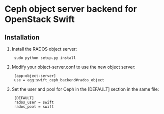 Ceph object server backend for OpenStack Swift
==============================================

Installation
------------

1. Install the RADOS object server:

        sudo python setup.py install

2. Modify your object-server.conf to use the new object server:

        [app:object-server]
        use = egg:swift_ceph_backend#rados_object

3. Set the user and pool for Ceph in the [DEFAULT] section in the same file:

        [DEFAULT]
        rados_user = swift
        rados_pool = swift

